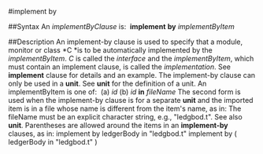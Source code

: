 
#implement by

##Syntax
An *implementByClause* is:
 **implement** **by** *implementByItem*

##Description
An implement-by clause is used to specify that a module, monitor or class *C *is to be automatically implemented by the *implementByItem*. *C* is called the *interface* and the *implementByItem*, which must contain an implement clause, is called the *implementation*. See **implement** clause for details and an example.
The implement-by clause can only be used in a **unit**. See **unit** for the definition of a unit.
An implementByItem is one of:
 (a) *id* (b) *id* **in** *fileName*
The second form is used when the implement-by clause is for a separate **unit** and the imported item is in a file whose name is different from the item's name, as in:
The fileName must be an explicit character string, e.g., "ledgbod.t". See also **unit**. Parentheses are allowed around the items in an **implement-by** clauses, as in:
        implement by ledgerBody in "ledgbod.t"        implement by ( ledgerBody in "ledgbod.t" )
